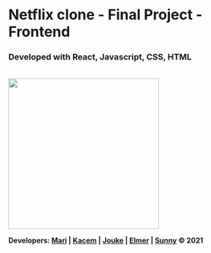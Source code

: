# Netflix clone - Final Project - Frontend

### Developed with React, Javascript, CSS, HTML

<br>
<img src="https://i.pinimg.com/originals/ae/f3/17/aef3172ae2c0fb181836ec7c490e0d1d.gif" width="300px">

<b>Developers: <a href="#">Mari</a> | <a href="#">Kacem</a> | <a href="#">Jouke</a> | <a href="#">Elmer</a> | <a href="#">Sunny</a> © 2021
